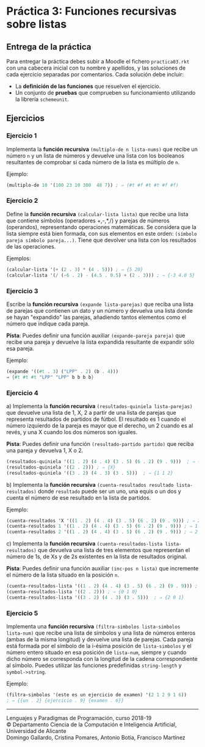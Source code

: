 
# Práctica 3: Funciones recursivas sobre listas

## Entrega de la práctica

Para entregar la práctica debes subir a Moodle el fichero
`practica03.rkt` con una cabecera inicial con tu nombre y apellidos, y
las soluciones de cada ejercicio separadas por comentarios. Cada
solución debe incluir:

- La **definición de las funciones** que resuelven el ejercicio.
- Un conjunto de **pruebas** que comprueben su funcionamiento
  utilizando la librería `schemeunit`. 

## Ejercicios


### Ejercicio 1 ###

Implementa la **función recursiva** `(multiplo-de n lista-nums)` que
recibe un número `n` y un lista de números y devuelve una lista con
los booleanos resultantes de comprobar si cada número de la lista es
múltiplo de `n`.

Ejemplo:

```scheme
(multiplo-de 10 '(100 23 10 300  48 7)) ; ⇒ (#t #f #t #t #f #f)
```

### Ejercicio 2 ###

Define la **función recursiva** `(calcular-lista lista)` que recibe una lista que
contiene símbolos (operadores +,-,*,/) y parejas de números
(operandos), representando operaciones matemáticas. Se considera que
la lista siempre está bien formada, con sus elementos en este orden:
`(símbolo pareja símbolo pareja...)`. Tiene que devolver una lista con
los resultados de las operaciones.

Ejemplos:

```scheme
(calcular-lista '(+ (2 . 3) * (4 . 5))) ; ⇒ {5 20}
(calcular-lista '(/ (-6 . 2) - (4.5 . 0.5) + (2 . 3))) ; ⇒ {-3 4.0 5}
```

### Ejercicio 3 ###

Escribe la **función recursiva** `(expande lista-parejas)` que reciba una
lista de parejas que contienen un dato y un número y devuelva una
lista donde se hayan "expandido" las parejas, añadiendo tantos
elementos como el número que indique cada pareja.

**Pista**: Puedes definir una función auxiliar `(expande-pareja pareja)` que
recibe una pareja y devuelve la lista expandida resultante de expandir
sólo esa pareja.

Ejemplo:

```scheme
(expande '((#t . 3) ("LPP" . 2) (b . 4)))
⇒ {#t #t #t "LPP" "LPP" b b b b}
```

### Ejercicio 4 ###

a) Implementa la **función recursiva** `(resultados‐quiniela lista‐parejas)`
que devuelve una lista de 1, X, 2 a partir de una lista de parejas que
representa resultados de partidos de fútbol. El resultado es 1 cuando
el número izquierdo de la pareja es mayor que el derecho, un 2 cuando
es al revés, y una X cuando los dos números son iguales.

**Pista**: Puedes definir una función `(resultado-partido partido)`
  que reciba una pareja y devuelva 1, X o 2.

```scheme
(resultados-quiniela '((1 . 2) (4 . 4) (3 . 5) (6 . 2) (9 . 9)))  ; ⇒ {2 X 2 1 X}
(resultados-quiniela '((2 . 2))) ; ⇒ {X}
(resultados-quiniela '((3 . 2) (4 . 3) (3 . 5)))  ; ⇒ {1 1 2}
```

b) Implementa la **función recursiva** `(cuenta-resultados resultado lista-resultados)`
donde `resultado` puede ser un uno, una equis o un dos y cuenta el
número de ese resultado en la lista de partidos.

Ejemplo:

```scheme
(cuenta-resultados 'X '((1 . 2) (4 . 4) (3 . 5) (6 . 2) (9 . 9))) ; ⇒ 2
(cuenta-resultados 1 '((1 . 2) (4 . 4) (3 . 5) (6 . 2) (9 . 9))) ; ⇒ 1
(cuenta-resultados 2 '((1 . 2) (4 . 4) (3 . 5) (6 . 2) (9 . 9))) ; ⇒ 2
```

c) Implementa la **función recursiva** `(cuenta-resultados-lista
lista-resultados)` que devuelva una lista de tres elementos que
representan el número de 1s, de Xs y de 2s existentes en la lista de
resultados original.

**Pista**: Puedes definir una función auxiliar `(inc-pos n lista)` que
incremente el número de la lista situado en la posición `n`.

```scheme
(cuenta-resultados-lista '((1 . 2) (4 . 4) (3 . 5) (6 . 2) (9 . 9))) ; ⇒ {1 2 2}
(cuenta-resultados-lista '((2 . 2))) ; ⇒ {0 1 0}
(cuenta-resultados-lista '((3 . 2) (4 . 3) (3 . 5)))  ; ⇒ {2 0 1}
```


### Ejercicio 5 ###

Implementa una **función recursiva** `(filtra-simbolos lista-simbolos
lista-num)` que recibe una lista de símbolos y una lista de números
enteros (ambas de la misma longitud) y devuelve una lista de
parejas. Cada pareja está formada por el símbolo de la i-ésima
posición de `lista-simbolos` y el número entero situado en esa
posición de `lista-num`, siempre y cuando dicho número se corresponda
con la longitud de la cadena correspondiente al símbolo. Puedes
utilizar las funciones predefinidas `string-length` y
`symbol->string`.

Ejemplo:

```scheme
(filtra-simbolos '(este es un ejercicio de examen) '(2 1 2 9 1 6))
; ⇒ {{un . 2} {ejercicio . 9} {examen . 6}}
```




----

Lenguajes y Paradigmas de Programación, curso 2018-19  
© Departamento Ciencia de la Computación e Inteligencia Artificial, Universidad de Alicante  
Domingo Gallardo, Cristina Pomares, Antonio Botía, Francisco Martínez
